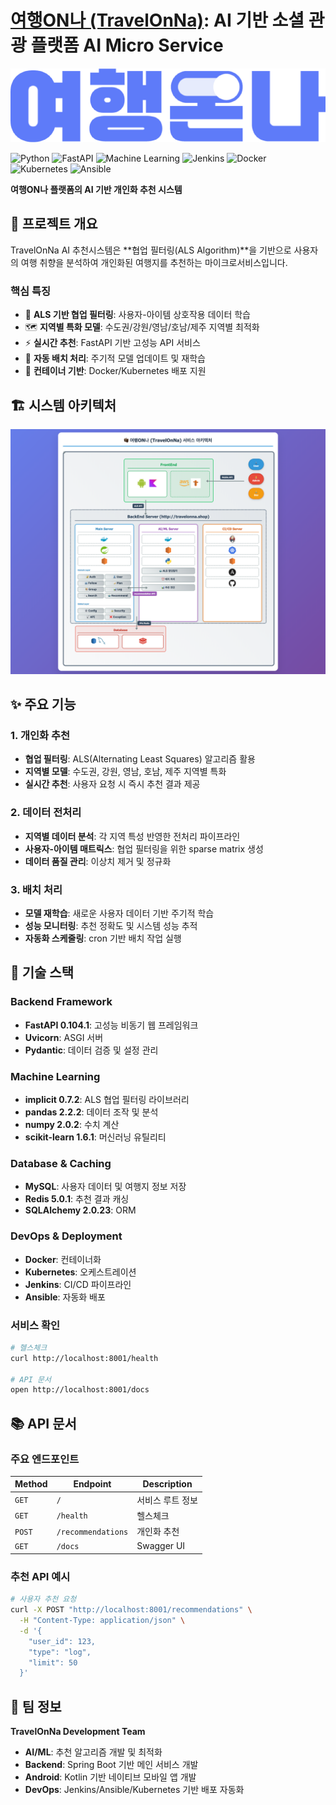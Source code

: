# <a href="#" target="_blank">여행ON나 (TravelOnNa)</a>: AI 기반 소셜 관광 플랫폼 AI Micro Service

![TravelOnNa Banner](./recommendation-service/images/여행ON나_로고.png)

![Python](https://img.shields.io/badge/python-3776AB?style=for-the-badge&logo=python&logoColor=white)
![FastAPI](https://img.shields.io/badge/FastAPI-009688?style=for-the-badge&logo=fastapi&logoColor=white)
![Machine Learning](https://img.shields.io/badge/ALS-6750A4?style=for-the-badge&logo=matrix&logoColor=white)
![Jenkins](https://img.shields.io/badge/Jenkins-D24939?style=for-the-badge&logo=jenkins&logoColor=white)
![Docker](https://img.shields.io/badge/Docker-2496ED?style=for-the-badge&logo=docker&logoColor=white)
![Kubernetes](https://img.shields.io/badge/Kubernetes-326CE5?style=for-the-badge&logo=kubernetes&logoColor=white)
![Ansible](https://img.shields.io/badge/Ansible-EE0000?style=for-the-badge&logo=ansible&logoColor=white)

**여행ON나 플랫폼의 AI 기반 개인화 추천 시스템**

## 🎯 프로젝트 개요

TravelOnNa AI 추천시스템은 **협업 필터링(ALS Algorithm)**을 기반으로 사용자의 여행 취향을 분석하여 개인화된 여행지를 추천하는 마이크로서비스입니다.

### 핵심 특징
- 🤖 **ALS 기반 협업 필터링**: 사용자-아이템 상호작용 데이터 학습
- 🗺️ **지역별 특화 모델**: 수도권/강원/영남/호남/제주 지역별 최적화
- ⚡ **실시간 추천**: FastAPI 기반 고성능 API 서비스
- 🔄 **자동 배치 처리**: 주기적 모델 업데이트 및 재학습
- 🐳 **컨테이너 기반**: Docker/Kubernetes 배포 지원

## 🏗️ 시스템 아키텍처

<img src="./recommendation-service/images/architecture.png">

## ✨ 주요 기능

### 1. 개인화 추천
- **협업 필터링**: ALS(Alternating Least Squares) 알고리즘 활용
- **지역별 모델**: 수도권, 강원, 영남, 호남, 제주 지역별 특화
- **실시간 추천**: 사용자 요청 시 즉시 추천 결과 제공

### 2. 데이터 전처리
- **지역별 데이터 분석**: 각 지역 특성 반영한 전처리 파이프라인
- **사용자-아이템 매트릭스**: 협업 필터링을 위한 sparse matrix 생성
- **데이터 품질 관리**: 이상치 제거 및 정규화

### 3. 배치 처리
- **모델 재학습**: 새로운 사용자 데이터 기반 주기적 학습
- **성능 모니터링**: 추천 정확도 및 시스템 성능 추적
- **자동화 스케줄링**: cron 기반 배치 작업 실행

## 🔧 기술 스택

### Backend Framework
- **FastAPI 0.104.1**: 고성능 비동기 웹 프레임워크
- **Uvicorn**: ASGI 서버
- **Pydantic**: 데이터 검증 및 설정 관리

### Machine Learning
- **implicit 0.7.2**: ALS 협업 필터링 라이브러리
- **pandas 2.2.2**: 데이터 조작 및 분석
- **numpy 2.0.2**: 수치 계산
- **scikit-learn 1.6.1**: 머신러닝 유틸리티

### Database & Caching
- **MySQL**: 사용자 데이터 및 여행지 정보 저장
- **Redis 5.0.1**: 추천 결과 캐싱
- **SQLAlchemy 2.0.23**: ORM

### DevOps & Deployment
- **Docker**: 컨테이너화
- **Kubernetes**: 오케스트레이션
- **Jenkins**: CI/CD 파이프라인
- **Ansible**: 자동화 배포

### 서비스 확인

```bash
# 헬스체크
curl http://localhost:8001/health

# API 문서
open http://localhost:8001/docs
```

## 📚 API 문서

### 주요 엔드포인트

| Method | Endpoint | Description |
|--------|----------|-------------|
| `GET` | `/` | 서비스 루트 정보 |
| `GET` | `/health` | 헬스체크 |
| `POST` | `/recommendations` | 개인화 추천 |
| `GET` | `/docs` | Swagger UI |

### 추천 API 예시

```bash
# 사용자 추천 요청
curl -X POST "http://localhost:8001/recommendations" \
  -H "Content-Type: application/json" \
  -d '{
    "user_id": 123,
    "type": "log",
    "limit": 50
  }'
```

## 👥 팀 정보

**TravelOnNa Development Team**
- **AI/ML**: 추천 알고리즘 개발 및 최적화
- **Backend**: Spring Boot 기반 메인 서비스 개발
- **Android**: Kotlin 기반 네이티브 모바일 앱 개발
- **DevOps**: Jenkins/Ansible/Kubernetes 기반 배포 자동화